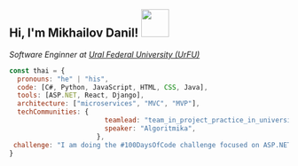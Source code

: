 <h2> Hi, I'm Mikhailov Danil! <img src="https://media.giphy.com/media/mGcNjsfWAjY5AEZNw6/giphy.gif" width="50"></h2>

<p><em>Software Enginner at <a href="https://urfu.ru">Ural Federal University (UrFU)</a>
</em></p>

```javascript
const thai = {
  pronouns: "he" | "his",
  code: [C#, Python, JavaScript, HTML, CSS, Java],
  tools: [ASP.NET, React, Django],
  architecture: ["microservices", "MVC", "MVP"],
  techCommunities: {
                        teamlead: "team_in_project_practice_in_university",
                        speaker: "Algoritmika",
                      },
 challenge: "I am doing the #100DaysOfCode challenge focused on ASP.NET, algorithms and architecture"
}
```
